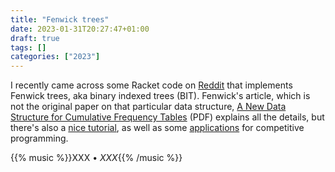 ```yaml
---
title: "Fenwick trees"
date: 2023-01-31T20:27:47+01:00
draft: true
tags: []
categories: ["2023"]
---
```


I recently came across some Racket code on [Reddit][] that implements Fenwick trees, aka binary indexed trees (BIT). Fenwick's article, which is not the original paper on that particular data structure, [A New Data Structure for Cumulative Frequency Tables][] (PDF) explains all the details, but there's also a [nice tutorial][], as well as some [applications][] for competitive programming.

{{% music %}}XXX • _XXX_{{% /music %}}

[Reddit]: https://www.reddit.com/r/RacketHomeworks/comments/10e5wih/how_to_implement_a_fenwick_tree/
[A New Data Structure for Cumulative Frequency Tables]: https://static.aminer.org/pdf/PDF/001/073/976/a_new_data_structure_for_cumulative_frequency_tables.pdf
[applications]: https://cp-algorithms.com/data_structures/fenwick.html#one-based-indexing-approach
[nice tutorial]: https://robert1003.github.io/2020/01/27/fenwick-tree.html
